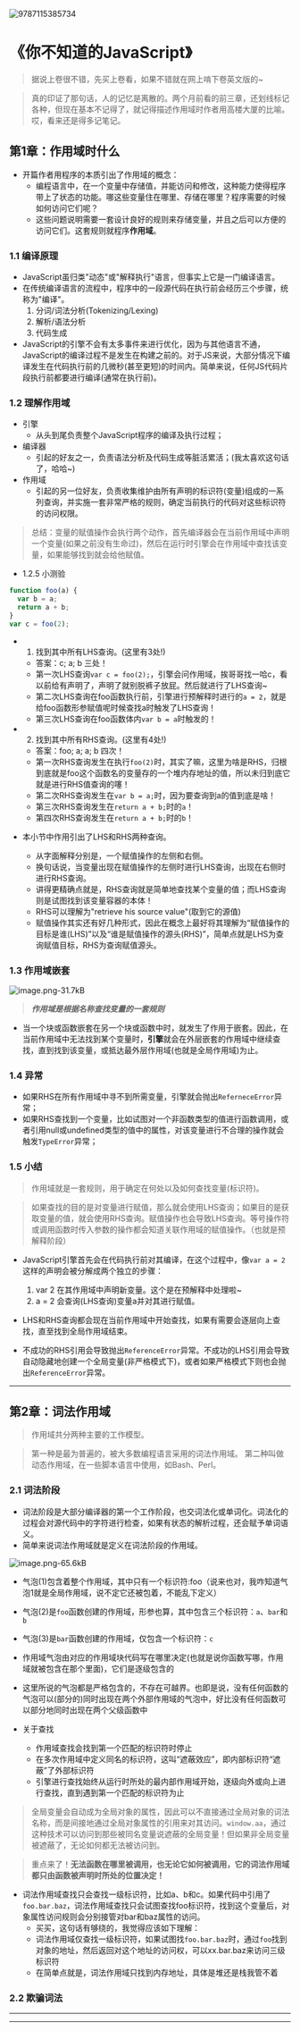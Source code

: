 ![9787115385734](../../../static/img/9787115385734.jpg)

# 《你不知道的JavaScript》

> 据说上卷很不错，先买上卷看，如果不错就在网上啃下卷英文版的~
 
> 真的印证了那句话，人的记忆是离散的。两个月前看的前三章，还划线标记各种，但现在基本不记得了，就记得描述作用域时作者用高楼大厦的比喻。哎，看来还是得多记笔记。
 
## 第1章：作用域时什么

- 开篇作者用程序的本质引出了作用域的概念：
  - 编程语言中，在一个变量中存储值，并能访问和修改，这种能力使得程序带上了状态的功能。哪这些变量住在哪里、存储在哪里？程序需要的时候如何访问它们呢？
  - 这些问题说明需要一套设计良好的规则来存储变量，并且之后可以方便的访问它们。这套规则就程序**作用域**。

### 1.1 编译原理

- JavaScript虽归类"动态"或"解释执行"语言，但事实上它是一门编译语言。
- 在传统编译语言的流程中，程序中的一段源代码在执行前会经历三个步骤，统称为"编译"。
  1. 分词/词法分析(Tokenizing/Lexing)
  2. 解析/语法分析
  3. 代码生成
- JavaScript的引擎不会有太多事件来进行优化，因为与其他语言不通，JavaScript的编译过程不是发生在构建之前的。对于JS来说，大部分情况下编译发生在代码执行前的几微秒(甚至更短)的时间内。简单来说，任何JS代码片段执行前都要进行编译(通常在执行前)。

### 1.2 理解作用域

- 引擎
  - 从头到尾负责整个JavaScript程序的编译及执行过程；
- 编译器
  - 引起的好友之一，负责语法分析及代码生成等脏活累活；(我太喜欢这句话了，哈哈~)
- 作用域
  - 引起的另一位好友，负责收集维护由所有声明的标识符(变量)组成的一系列查询，并实施一套非常严格的规则，确定当前执行的代码对这些标识符的访问权限。 

> 总结：变量的赋值操作会执行两个动作，首先编译器会在当前作用域中声明一个变量(如果之前没有生命过)，然后在运行时引擎会在作用域中查找该变量，如果能够找到就会给他赋值。

- 1.2.5 小测验

```javascript
function foo(a) {
  var b = a;
  return a + b;
}
var c = foo(2);
```

- 1. 找到其中所有LHS查询。(这里有3处!)
  - 答案：c; a; b 三处！
  - 第一次LHS查询`var c = foo(2);`，引擎会问作用域，挨哥哥找一哈c，看以前给有声明了，声明了就别脱裤子放屁。然后就进行了LHS查询~
  - 第二次LHS查询在foo函数执行前，引擎进行预解释时进行的`a = 2`，就是给foo函数形参赋值呢时候查找a时触发了LHS查询！
  - 第三次LHS查询在foo函数体内`var b = a`时触发的！

- 2. 找到其中所有RHS查询。(这里有4处!)
  -  答案：foo; a; a; b 四次！
  -  第一次RHS查询发生在执行`foo(2)`时，其实了嘛，这里为啥是RHS，归根到底就是foo这个函数名的变量存的一个堆内存地址的值，所以未归到底它就是进行RHS值查询的噻！
  -  第二次RHS查询发生在`var b = a;`时，因为要查询到a的值到底是啥！
  -  第三次RHS查询发生在`return a + b;`时的`a`！
  -  第四次RHS查询发生在`return a + b;`时的`b`！

- 本小节中作用引出了LHS和RHS两种查询。
  - 从字面解释分别是，一个赋值操作的左侧和右侧。
  - 换句话说，当变量出现在赋值操作的左侧时进行LHS查询，出现在右侧时进行RHS查询。
  - 讲得更精确点就是，RHS查询就是简单地查找某个变量的值；而LHS查询则是试图找到该变量容器的本体！
  - RHS可以理解为"retrieve his source value"(取到它的源值)
  - 赋值操作其实还有好几种形式，因此在概念上最好将其理解为“赋值操作的目标是谁(LHS)”以及“谁是赋值操作的源头(RHS)”，简单点就是LHS为查询赋值目标，RHS为查询赋值源头。

### 1.3 作用域嵌套

![image.png-31.7kB][1]

> ***作用域是根据名称查找变量的一套规则***

- 当一个块或函数嵌套在另一个块或函数中时，就发生了作用于嵌套。因此，在当前作用域中无法找到某个变量时，**引擎**就会在外层嵌套的作用域中继续查找，直到找到该变量，或抵达最外层作用域(也就是全局作用域)为止。

### 1.4 异常

- 如果RHS在所有作用域中寻不到所需变量，引擎就会抛出`ReferneceError`异常；
- 如果RHS查找到一个变量，比如试图对一个非函数类型的值进行函数调用，或者引用null或undefined类型的值中的属性，对该变量进行不合理的操作就会触发`TypeError`异常；

### 1.5 小结

> 作用域就是一套规则，用于确定在何处以及如何查找变量(标识符)。

> 如果查找的目的是对变量进行赋值，那么就会使用LHS查询；如果目的是获取变量的值，就会使用RHS查询。赋值操作也会导致LHS查询。等号操作符或调用函数时传入参数的操作都会知道关联作用域的赋值操作。（也就是预解释阶段）

- JavaScript引擎首先会在代码执行前对其编译，在这个过程中，像`var a = 2`这样的声明会被分解成两个独立的步骤：
  1. var 2 在其作用域中声明新变量。这个是在预解释中处理啦~
  2. a = 2 会查询(LHS查询)变量a并对其进行赋值。

- LHS和RHS查询都会现在当前作用域中开始查找，如果有需要会逐层向上查找，直至找到全局作用域结束。
- 不成功的RHS引用会导致抛出`ReferenceError`异常。不成功的LHS引用会导致自动隐藏地创建一个全局变量(非严格模式下)，或者如果严格模式下则也会抛出`ReferenceError`异常。

----------

## 第2章：词法作用域

> 作用域共分两种主要的工作模型。

> 第一种是最为普遍的，被大多数编程语言采用的词法作用域。
  第二种叫做动态作用域，在一些脚本语言中使用，如Bash、Perl。

### 2.1 词法阶段

- 词法阶段是大部分编译器的第一个工作阶段，也交词法化或单词化。词法化的过程会对源代码中的字符进行检查，如果有状态的解析过程，还会赋予单词语义。
- 简单来说词法作用域就是定义在词法阶段的作用域。

![image.png-65.6kB][2]

- 气泡(1)包含着整个作用域，其中只有一个标识符:foo（说来也对，我咋知道气泡1就是全局作用域，说不定它还被包着，不能乱下定义）
- 气泡(2)是`foo`函数创建的作用域，形参也算，其中包含三个标识符：`a`、`bar`和`b`
- 气泡(3)是`bar`函数创建的作用域，仅包含一个标识符：`c`
- 作用域气泡由对应的作用域块代码写在哪里决定(也就是说你函数写哪，作用域就被包含在那个里面)，它们是逐级包含的
- 这里所说的气泡都是严格包含的，不存在可越界。也即是说，没有任何函数的气泡可以(部分的)同时出现在两个外部作用域的气泡中，好比没有任何函数可以部分地同时出现在两个父级函数中

- 关于查找
  - 作用域查找会找到第一个匹配的标识符时停止
  - 在多次作用域中定义同名的标识符，这叫“遮蔽效应”，即内部标识符“遮蔽”了外部标识符
  - 引擎进行查找始终从运行时所处的最内部作用域开始，逐级向外或向上进行查找，直到遇到第一个匹配的标识符为止

> 全局变量会自动成为全局对象的属性，因此可以不直接通过全局对象的词法名称，而是间接地通过全局对象属性的引用来对其访问。`window.aa`，通过这种技术可以访问到那些被同名变量说遮蔽的全局变量！但如果非全局变量被遮蔽了，无论如何都无法被访问到。

> 重点来了！**无法函数在哪里被调用，也无论它如何被调用，它的词法作用域都只由函数被声明时所处的位置决定！**

- 词法作用域查找只会查找一级标识符，比如a、b和c。如果代码中引用了`foo.bar.baz`，词法作用域查找只会试图查找foo标识符，找到这个变量后，对象属性访问规则会分别接管对bar和baz属性的访问。
  - 买买，这句话有够绕的，我觉得应该如下理解：
  - 词法作用域仅查找一级标识符，如果试图找`foo.bar.baz`时，通过`foo`找到对象的地址，然后返回对这个地址的访问权，可以xx.bar.baz来访问三级标识符
  - 在简单点就是，词法作用域只找到内存地址，具体是堆还是栈我管不着

### 2.2 欺骗词法



  
----------


----------


  [1]: http://static.zybuluo.com/szy0syz/yrdz5vozc0tnyt1q3xdlam26/image.png
  [2]: http://static.zybuluo.com/szy0syz/ztwf1n2obnf73m2y4xupzyr4/image.png
  
